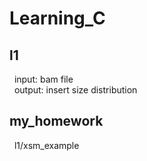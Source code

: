 # Learning_C

## l1
&nbsp;&nbsp;input: bam file<br>
&nbsp;&nbsp;output: insert size distribution

## my_homework
&nbsp;&nbsp;l1/xsm_example
